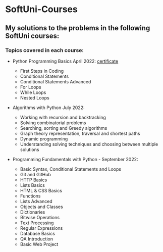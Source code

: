 # SoftUni-Courses


## **My solutions to the problems in the following SoftUni courses:**

### **Topics covered in each course:**

 - Python Programming Basics April 2022: [certificate](https://softuni.bg/certificates/details/133712/ab29ac2f) 

	- First Steps in Coding
	- Conditional Statements
	- Conditional Statements Advanced
	- For Loops
	- While Loops
	- Nested Loops

- Algorithms with Python July 2022:

	- Working with recursion and backtracking
	- Solving combinatorial problems
	- Searching, sorting and Greedy algorithms
	- Graph theory representation, traversal and shortest paths
	- Dynamic programming
	- Understanding solving techniques and choosing between multiple solutions

- Programming Fundamentals with Python - September 2022:

	- Basic Syntax, Conditional Statements and Loops
	- Git and GitHub
	- HTTP Basics
	- Lists Basics
	- HTML & CSS Basics
	- Functions
	- Lists Advanced
	- Objects and Classes
	- Dictionaries
	- Bitwise Operations
	- Text Processing
	- Regular Expressions
	- Database Basics
	- QA Introduction
	- Basic Web Project
